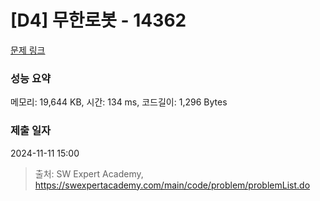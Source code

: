 # [D4] 무한로봇 - 14362 

[문제 링크](https://swexpertacademy.com/main/code/problem/problemDetail.do?contestProbId=AYCne646vKQDFARx) 

### 성능 요약

메모리: 19,644 KB, 시간: 134 ms, 코드길이: 1,296 Bytes

### 제출 일자

2024-11-11 15:00



> 출처: SW Expert Academy, https://swexpertacademy.com/main/code/problem/problemList.do